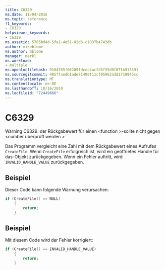 ```yaml
---
title: C6329
ms.date: 11/04/2016
ms.topic: reference
f1_keywords:
- C6329
helpviewer_keywords:
- C6329
ms.assetid: 5765bd4d-5fa1-4e51-82d6-c1837b4743db
author: mikeblome
ms.author: mblome
manager: markl
ms.workload:
- multiple
ms.openlocfilehash: 9184765f06209fdcec4acfd3f55d0f071b913391
ms.sourcegitcommit: 485ffaedb1ade71490f11cf05962add1718945cc
ms.translationtype: MT
ms.contentlocale: de-DE
ms.lasthandoff: 10/16/2019
ms.locfileid: "72449666"
---
```

# <a name="c6329"></a>C6329
Warning C6329: der Rückgabewert für einen \<function >-sollte nicht gegen \<number überprüft werden >

 Das Programm vergleicht eine Zahl mit dem Rückgabewert eines Aufrufes `CreateFile`. Wenn `CreateFile` erfolgreich ist, wird ein geöffnetes Handle für das-Objekt zurückgegeben. Wenn ein Fehler auftritt, wird `INVALID_HANDLE_VALUE` zurückgegeben.

## <a name="example"></a>Beispiel
 Dieser Code kann folgende Warnung verursachen:

```cpp
if (CreateFile() == NULL)
    {
        return;
    }
```

## <a name="example"></a>Beispiel
 Mit diesem Code wird der Fehler korrigiert:

```cpp
if (CreateFile() == INVALID_HANDLE_VALUE)
    {
        return;
    }
```
